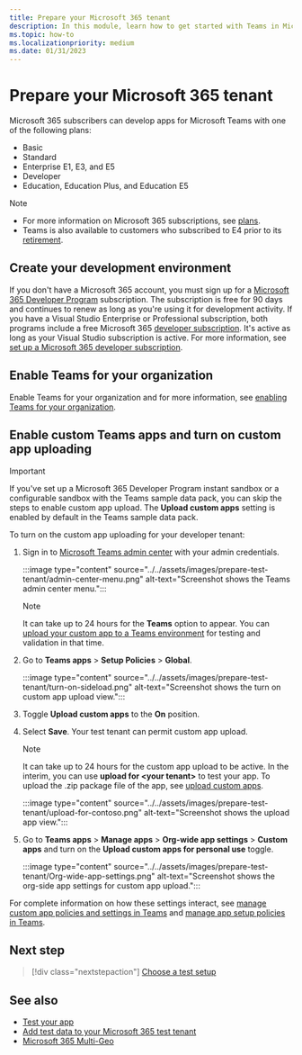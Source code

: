 ```yaml
---
title: Prepare your Microsoft 365 tenant
description: In this module, learn how to get started with Teams in Microsoft 365 and create your development environment
ms.topic: how-to
ms.localizationpriority: medium
ms.date: 01/31/2023
---
```


# Prepare your Microsoft 365 tenant

Microsoft 365 subscribers can develop apps for Microsoft Teams with one of the following plans:

* Basic
* Standard
* Enterprise E1, E3, and E5
* Developer
* Education, Education Plus, and Education E5

> [!NOTE]
>
> * For more information on Microsoft 365 subscriptions, see [plans](https://products.office.com/business/compare-more-office-365-for-business-plans).
> * Teams is also available to customers who subscribed to E4 prior to its [retirement](https://support.office.com//article/important-information-for-office-365-enterprise-e4-customers-f9572348-43a2-43fa-a3d8-3b6c9c042147).

## Create your development environment

If you don't have a Microsoft 365 account, you must sign up for a [Microsoft 365 Developer Program](https://developer.microsoft.com/microsoft-365/dev-program) subscription. The subscription is free for 90 days and continues to renew as long as you're using it for development activity. If you have a Visual Studio Enterprise or Professional subscription, both programs include a free Microsoft 365 [developer subscription](https://aka.ms/MyVisualStudioBenefits). It's active as long as your Visual Studio subscription is active. For more information, see [set up a Microsoft 365 developer subscription](/office/developer-program/office-365-developer-program-get-started).

## Enable Teams for your organization

Enable Teams for your organization and for more information, see [enabling Teams for your organization](/microsoftteams/enable-features-office-365).

## Enable custom Teams apps and turn on custom app uploading

> [!IMPORTANT]
> If you've set up a Microsoft 365 Developer Program instant sandbox or a configurable sandbox with the Teams sample data pack, you can skip the steps to enable custom app upload. The **Upload custom apps** setting is enabled by default in the Teams sample data pack.

To turn on the custom app uploading for your developer tenant:

1. Sign in to [Microsoft Teams admin center](https://admin.teams.microsoft.com/dashboard) with your admin credentials.

    :::image type="content" source="../../assets/images/prepare-test-tenant/admin-center-menu.png" alt-text="Screenshot shows the Teams admin center menu.":::

    > [!Note]
    > It can take up to 24 hours for the **Teams** option to appear. You can [upload your custom app to a Teams environment](/microsoftteams/upload-custom-apps#validate) for testing and validation in that time.

2. Go to **Teams apps** > **Setup Policies** > **Global**.

    :::image type="content" source="../../assets/images/prepare-test-tenant/turn-on-sideload.png" alt-text="Screenshot shows the turn on custom app upload view.":::

3. Toggle **Upload custom apps** to the **On** position.

4. Select **Save**. Your test tenant can permit custom app upload.

    > [!Note]
    > It can take up to 24 hours for the custom app upload to be active. In the interim, you can use **upload for \<your tenant>** to test your app. To upload the .zip package file of the app, see [upload custom apps](/microsoftteams/upload-custom-apps#upload).

    :::image type="content" source="../../assets/images/prepare-test-tenant/upload-for-contoso.png" alt-text="Screenshot shows the upload app view.":::

5. Go to **Teams apps** > **Manage apps** > **Org-wide app settings** > **Custom apps** and turn on the
   **Upload custom apps for personal use** toggle.

    :::image type="content" source="../../assets/images/prepare-test-tenant/Org-wide-app-settings.png" alt-text="Screenshot shows the org-side app settings for custom app upload.":::

For complete information on how these settings interact, see [manage custom app policies and settings in Teams](/microsoftteams/teams-custom-app-policies-and-settings) and [manage app setup policies in Teams](/microsoftteams/teams-app-setup-policies).

## Next step

> [!div class="nextstepaction"]
> [Choose a test setup](~/concepts/build-and-test/debug.md)

## See also

* [Test your app](test-app-overview.md)
* [Add test data to your Microsoft 365 test tenant](~/concepts/build-and-test/test-data.md)
* [Microsoft 365 Multi-Geo](/microsoft-365/enterprise/microsoft-365-multi-geo?view=o365-worldwide&preserve-view=true)
